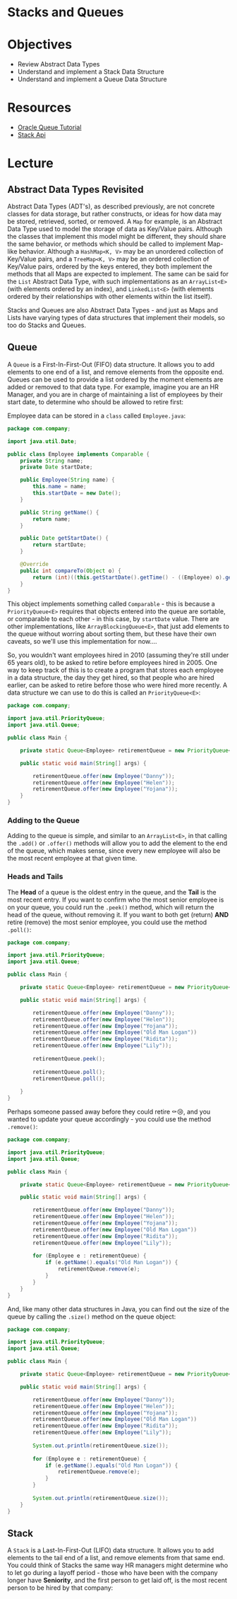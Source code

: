# Stacks and Queues

# Objectives
- Review Abstract Data Types
- Understand and implement a Stack Data Structure
- Understand and implement a Queue Data Structure

# Resources
- [Oracle Queue Tutorial](https://docs.oracle.com/javase/tutorial/collections/interfaces/queue.html)
- [Stack Api](http://docs.oracle.com/javase/6/docs/api/java/util/Stack.html)

# Lecture

## Abstract Data Types Revisited

Abstract Data Types (ADT's), as described previously, are not concrete classes for data storage, but rather constructs, or ideas for how data may be stored, retrieved, sorted, or removed. A ```Map``` for example, is an Abstract Data Type used to model the storage of data as Key/Value pairs. Although the classes that implement this model might be different, they should share the same behavior, or methods which should be called to implement Map-like behavior. Although a ```HashMap<K, V>``` may be an unordered collection of Key/Value pairs, and a ```TreeMap<K, V>``` may be an ordered collection of Key/Value pairs, ordered by the keys entered, they both implement the methods that all Maps are expected to implement. The same can be said for the ```List``` Abstract Data Type, with such implementations as an ```ArrayList<E>``` (with elements ordered by an index), and ```LinkedList<E>``` (with elements ordered by their relationships with other elements within the list itself).

Stacks and Queues are also Abstract Data Types - and just as Maps and Lists have varying types of data structures that implement their models, so too do Stacks and Queues. 

## Queue

A ```Queue``` is a First-In-First-Out (FIFO) data structure. It allows you to add elements to one end of a list, and remove elements from the opposite end. Queues can be used to provide a list ordered by the moment elements are added or removed to that data type. For example, imagine you are an HR Manager, and you are in charge of maintaining a list of employees by their start date, to determine who should be allowed to retire first:

Employee data can be stored in a ```class``` called ```Employee.java```:

```java
package com.company;

import java.util.Date;

public class Employee implements Comparable {
    private String name;
    private Date startDate;

    public Employee(String name) {
        this.name = name;
        this.startDate = new Date();
    }

    public String getName() {
        return name;
    }

    public Date getStartDate() {
        return startDate;
    }

    @Override
    public int compareTo(Object o) {
        return (int)((this.getStartDate().getTime() - ((Employee) o).getStartDate().getTime()));
    }
}
```

This object implements something called ```Comparable``` - this is because a ```PriorityQueue<E>``` requires that objects entered into the queue are sortable, or comparable to each other - in this case, by ```startDate``` value. There are other implementations, like ```ArrayBlockingQueue<E>```, that just add elements to the queue without worring about sorting them, but these have their own caveats, so we'll use this implementation for now....

So, you wouldn't want employees hired in 2010 (assuming they're still under 65 years old), to be asked to retire before employees hired in 2005. One way to keep track of this is to create a program that stores each employee in a data structure, the day they get hired, so that people who are hired earlier, can be asked to retire before those who were hired more recently. A data structure we can use to do this is called an ```PriorityQueue<E>```:

```java
package com.company;

import java.util.PriorityQueue;
import java.util.Queue;

public class Main {

    private static Queue<Employee> retirementQueue = new PriorityQueue<>();

    public static void main(String[] args) {

        retirementQueue.offer(new Employee("Danny"));
        retirementQueue.offer(new Employee("Helen"));
        retirementQueue.offer(new Employee("Yojana"));
    }
}
```

### Adding to the Queue

Adding to the queue is simple, and similar to an ```ArrayList<E>```, in that calling the ```.add()``` or ```.offer()``` methods will allow you to add the element to the end of the queue, which makes sense, since every new employee will also be the most recent employee at that given time.

### Heads and Tails

The **Head** of a queue is the oldest entry in the queue, and the **Tail** is the most recent entry. If you want to confirm who the most senior employee is on your queue, you could run the ```.peek()``` method, which will return the head of the queue, without removing it. If you want to both get (return) **AND** retire (remove) the most senior employee, you could use the method ```.poll()```:

```java
package com.company;

import java.util.PriorityQueue;
import java.util.Queue;

public class Main {

    private static Queue<Employee> retirementQueue = new PriorityQueue<>();

    public static void main(String[] args) {

        retirementQueue.offer(new Employee("Danny"));
        retirementQueue.offer(new Employee("Helen"));
        retirementQueue.offer(new Employee("Yojana"));
        retirementQueue.offer(new Employee("Old Man Logan"))
        retirementQueue.offer(new Employee("Ridita"));
        retirementQueue.offer(new Employee("Lily"));
        
        retirementQueue.peek();
        
        retirementQueue.poll();
        retirementQueue.poll();
        
    }
}
```

Perhaps someone passed away before they could retire :coffin::cry:, and you wanted to update your queue accordingly - you could use the method ```.remove()```:

```java
package com.company;

import java.util.PriorityQueue;
import java.util.Queue;

public class Main {

    private static Queue<Employee> retirementQueue = new PriorityQueue<>();

    public static void main(String[] args) {

        retirementQueue.offer(new Employee("Danny"));
        retirementQueue.offer(new Employee("Helen"));
        retirementQueue.offer(new Employee("Yojana"));
        retirementQueue.offer(new Employee("Old Man Logan"))
        retirementQueue.offer(new Employee("Ridita"));
        retirementQueue.offer(new Employee("Lily"));
        
        for (Employee e : retirementQueue) {
            if (e.getName().equals("Old Man Logan")) {
                retirementQueue.remove(e);
            }
        }
    }
}
```

And, like many other data structures in Java, you can find out the size of the queue by calling the ```.size()``` method on the queue object:

```java
package com.company;

import java.util.PriorityQueue;
import java.util.Queue;

public class Main {

    private static Queue<Employee> retirementQueue = new PriorityQueue<>();

    public static void main(String[] args) {

        retirementQueue.offer(new Employee("Danny"));
        retirementQueue.offer(new Employee("Helen"));
        retirementQueue.offer(new Employee("Yojana"));
        retirementQueue.offer(new Employee("Old Man Logan"))
        retirementQueue.offer(new Employee("Ridita"));
        retirementQueue.offer(new Employee("Lily"));
        
        System.out.println(retirementQueue.size());
        
        for (Employee e : retirementQueue) {
            if (e.getName().equals("Old Man Logan")) {
                retirementQueue.remove(e);
            }
        }
        
        System.out.println(retirementQueue.size());
    }
}
```

## Stack

A ```Stack``` is a Last-In-First-Out (LIFO) data structure. It allows you to add elements to the tail end of a list, and remove elements from that same end. You could think of Stacks the same way HR managers might determine who to let go during a layoff period - those who have been with the company longer have **Seniority**, and the first person to get laid off, is the most recent person to be hired by that company:


